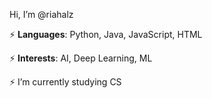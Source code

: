 Hi, I’m @riahalz

⚡ <b>Languages</b>: Python, Java, JavaScript, HTML

⚡ <b>Interests</b>: AI, Deep Learning, ML

⚡ I’m currently studying CS

<!---
riahalz/riahalz is a ✨ special ✨ repository because its `README.md` (this file) appears on your GitHub profile.
You can click the Preview link to take a look at your changes.
--->
